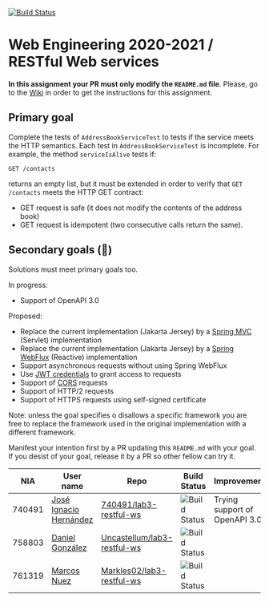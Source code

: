 [![Build Status](https://travis-ci.com/UNIZAR-30246-WebEngineering/lab3-restful-ws.svg?branch=master)](https://travis-ci.com/UNIZAR-30246-WebEngineering/lab3-restful-ws)
# Web Engineering 2020-2021 / RESTful Web services
**In this assignment your PR must only modify the `README.md` file**.
Please, go to the [Wiki](https://github.com/UNIZAR-30246-WebEngineering/lab3-restful-ws/wiki) in order to get the instructions for this assignment.

## Primary goal

Complete the tests of `AddressBookServiceTest` to tests if the service meets the HTTP semantics.
Each test in `AddressBookServiceTest` is incomplete. 
For example, the method `serviceIsAlive` tests if: 

```http
GET /contacts
```

returns an empty list, but it must be extended in order to verify that `GET /contacts` meets the HTTP GET contract: 

- GET request is safe (it does not modify the contents of the address book)
- GET request is idempotent (two consecutive calls return the same).

## Secondary goals (:gift:)

Solutions must meet primary goals too. 

In progress:

- Support of OpenAPI 3.0

Proposed:

- Replace the current implementation (Jakarta Jersey) by a [Spring MVC](https://docs.spring.io/spring-framework/docs/current/reference/html/web.html#spring-web) (Servlet) implementation
- Replace the current implementation (Jakarta Jersey) by a [Spring WebFlux](https://docs.spring.io/spring-framework/docs/current/reference/html/web-reactive.html#spring-webflux) (Reactive) implementation
- Support asynchronous requests without using Spring WebFlux 
- Use [JWT credentials](https://jwt.io/) to grant access to requests
- Support of [CORS](https://developer.mozilla.org/es/docs/Web/HTTP/Access_control_CORS) requests 
- Support of HTTP/2 requests 
- Support of HTTPS requests using self-signed certificate 

Note: unless the goal specifies o disallows a specific framework you are free to replace the framework used in the original implementation with a different framework.

Manifest your intention first by a PR updating this `README.md` with your goal.
If you desist of your goal, release it by a PR so other fellow can try it. 


| NIA    | User name | Repo | Build Status | Improvement | Score
|--------|-----------|------|--------------|-------------|--------
| 740491 |[José Ignacio Hernández](https://github.com/740491)|[740491/lab3-restful-ws](https://github.com/740491/lab3-restful-ws/tree/test)| ![Build Status](https://travis-ci.com/740491/lab3-restful-ws.svg?branch=test)| Trying support of OpenAPI 3.0 |
| 758803 |[Daniel González](https://github.com/Uncastellum/)|[Uncastellum/lab3-restful-ws](https://github.com/Uncastellum/lab3-restful-ws/tree/test)|![Build Status](https://travis-ci.com/Uncastellum/lab3-restful-ws.svg?branch=test)|                      |
| 761319 |[Marcos Nuez](https://github.com/Markles02/)|[Markles02/lab3-restful-ws](https://github.com/Markles02/lab3-restful-ws/tree/test)|![Build Status](https://travis-ci.com/Markles02/lab3-restful-ws.svg?branch=test)|                      |